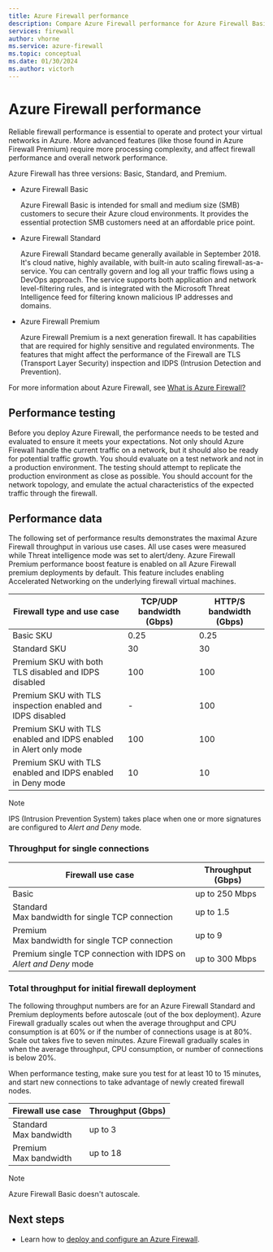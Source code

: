 ```yaml
---
title: Azure Firewall performance 
description: Compare Azure Firewall performance for Azure Firewall Basic, Standard, and Premium.
services: firewall
author: vhorne
ms.service: azure-firewall
ms.topic: conceptual
ms.date: 01/30/2024
ms.author: victorh
---
```


# Azure Firewall performance

Reliable firewall performance is essential to operate and protect your virtual networks in Azure. More advanced features (like those found in Azure Firewall Premium) require more processing complexity, and affect firewall performance and overall network performance.

Azure Firewall has three versions: Basic, Standard, and Premium.

- Azure Firewall Basic
   
   Azure Firewall Basic is intended for small and medium size (SMB) customers to secure their Azure cloud environments. It provides the essential protection SMB customers need at an affordable price point.

- Azure Firewall Standard

   Azure Firewall Standard became generally available in September 2018. It's cloud native, highly available, with built-in auto scaling firewall-as-a-service. You can centrally govern and log all your traffic flows using a DevOps approach. The service supports both application and network level-filtering rules, and is integrated with the Microsoft Threat Intelligence feed for filtering known malicious IP addresses and domains. 
- Azure Firewall Premium

   Azure Firewall Premium is a next generation firewall. It has capabilities that are required for highly sensitive and regulated environments. The features that might affect the performance of the Firewall are TLS (Transport Layer Security) inspection and IDPS (Intrusion Detection and Prevention).

For more information about Azure Firewall, see [What is Azure Firewall?](overview.md)

## Performance testing

Before you deploy Azure Firewall, the performance needs to be tested and evaluated to ensure it meets your expectations. Not only should Azure Firewall handle the current traffic on a network, but it should also be ready for potential traffic growth. You should evaluate on a test network and not in a production environment. The testing should attempt to replicate the production environment as close as possible. You should account for the network topology, and emulate the actual characteristics of the expected traffic through the firewall.

## Performance data

The following set of performance results demonstrates the maximal Azure Firewall throughput in various use cases. All use cases were measured while Threat intelligence mode was set to alert/deny. Azure Firewall Premium performance boost feature is enabled on all Azure Firewall premium deployments by default.  This feature includes enabling Accelerated Networking on the underlying firewall virtual machines.


|Firewall type and use case  |TCP/UDP bandwidth (Gbps)  |HTTP/S bandwidth (Gbps)  |
|---------|---------|---------|
|Basic SKU |0.25|0.25|
|Standard SKU    |30|30|
|Premium SKU with both TLS disabled and IDPS disabled     |100|100|
|Premium SKU with TLS inspection enabled and IDPS disabled      |-|100|
|Premium SKU with TLS enabled and IDPS enabled in Alert only mode     |100|100|
|Premium SKU with TLS enabled and IDPS enabled in Deny mode     |10|10|

> [!NOTE]
> IPS (Intrusion Prevention System) takes place when one or more signatures are configured to *Alert and Deny* mode.

### Throughput for single connections

|Firewall use case  |Throughput (Gbps)|
|---------|---------|
|Basic|up to 250 Mbps|
|Standard<br>Max bandwidth for single TCP connection     |up to 1.5|
|Premium<br>Max bandwidth for single TCP connection     |up to 9|
|Premium single TCP connection with IDPS on *Alert and Deny* mode|up to 300 Mbps|

### Total throughput  for initial firewall deployment

The following throughput numbers are for an Azure Firewall Standard and Premium deployments before autoscale (out of the box deployment). Azure Firewall gradually scales out when the average throughput and CPU consumption is at 60% or if the number of connections usage is at 80%. Scale out takes five to seven minutes. Azure Firewall gradually scales in when the average throughput, CPU consumption, or number of connections is below 20%.

When performance testing, make sure you test for at least 10 to 15 minutes, and start new connections to take advantage of newly created firewall nodes.


|Firewall use case  |Throughput (Gbps)|
|---------|---------|
|Standard<br>Max bandwidth      |up to 3 |
|Premium<br>Max bandwidth      |up to 18|

> [!NOTE]
> Azure Firewall Basic doesn't autoscale.

## Next steps

- Learn how to [deploy and configure an Azure Firewall](tutorial-firewall-deploy-portal.md).
